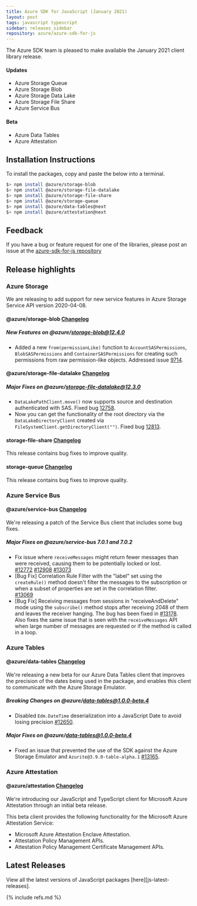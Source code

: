 ```yaml
---
title: Azure SDK for JavaScript (January 2021)
layout: post
tags: javascript typescript
sidebar: releases_sidebar
repository: azure/azure-sdk-for-js
---
```


The Azure SDK team is pleased to make available the January 2021 client library release.

#### Updates

- Azure Storage Queue
- Azure Storage Blob
- Azure Storage Data Lake
- Azure Storage File Share
- Azure Service Bus

#### Beta

- Azure Data Tables
- Azure Attestation

## Installation Instructions

To install the packages, copy and paste the below into a terminal.

```bash
$> npm install @azure/storage-blob
$> npm install @azure/storage-file-datalake
$> npm install @azure/storage-file-share
$> npm install @azure/storage-queue
$> npm install @azure/data-tables@next
$> npm install @azure/attestation@next
```

## Feedback

If you have a bug or feature request for one of the libraries, please post an issue at the [azure-sdk-for-js repository](https://github.com/azure/azure-sdk-for-js/issues)

## Release highlights

### Azure Storage

We are releasing to add support for new service features in Azure Storage Service API version 2020-04-08.

#### @azure/storage-blob [Changelog](https://github.com/Azure/azure-sdk-for-js/blob/master/sdk/storage/storage-blob/CHANGELOG.md)

##### New Features on @azure/storage-blob@12.4.0

- Added a new `from(permissionLike)` function to `AccountSASPermissions`, `BlobSASPermissions` and `ContainerSASPermissions` for creating such permissions from raw permission-like objects. Addressed issue [9714](https://github.com/Azure/azure-sdk-for-js/issues/9714).

#### @azure/storage-file-datalake [Changelog](https://github.com/Azure/azure-sdk-for-js/blob/master/sdk/storage/storage-file-datalake/CHANGELOG.md)

##### Major Fixes on @azure/storage-file-datalake@12.3.0

- `DataLakePathClient.move()` now supports source and destination authenticated with SAS. Fixed bug [12758](https://github.com/Azure/azure-sdk-for-js/issues/12758).
- Now you can get the functionality of the root directory via the `DataLakeDirectoryClient` created via `FileSystemClient.getDirectoryClient("")`. Fixed bug [12813](https://github.com/Azure/azure-sdk-for-js/issues/12813).

#### storage-file-share [Changelog](https://github.com/Azure/azure-sdk-for-js/blob/master/sdk/storage/storage-file-share/CHANGELOG.md)

This release contains bug fixes to improve quality.

#### storage-queue [Changelog](https://github.com/Azure/azure-sdk-for-js/blob/master/sdk/storage/storage-queue/CHANGELOG.md)

This release contains bug fixes to improve quality.

### Azure Service Bus

#### @azure/service-bus [Changelog](https://github.com/Azure/azure-sdk-for-js/blob/master/sdk/servicebus/service-bus/CHANGELOG.md)

We're releasing a patch of the Service Bus client that includes some bug fixes.

##### Major Fixes on @azure/service-bus 7.0.1 and 7.0.2

- Fix issue where `receiveMessages` might return fewer messages than were received, causing them to be potentially locked or lost.  
  [#12772](https://github.com/Azure/azure-sdk-for-js/pull/12772) [#12908](https://github.com/Azure/azure-sdk-for-js/pull/12908) [#13073](https://github.com/Azure/azure-sdk-for-js/pull/13073)
- [Bug Fix] Correlation Rule Filter with the "label" set using the `createRule()` method doesn't filter the messages to the subscription or when a subset of properties are set in the correlation filter.  
  [#13069](https://github.com/Azure/azure-sdk-for-js/pull/13069)
- [Bug Fix] Receiving messages from sessions in "receiveAndDelete" mode using the `subscribe()` method stops after receiving 2048 of them and leaves the receiver hanging. The bug has been fixed in [#13178](https://github.com/Azure/azure-sdk-for-js/pull/13178).  
 Also fixes the same issue that is seen with the `receiveMessages` API when large number of messages are requested or if the method is called in a loop.

### Azure Tables 

#### @azure/data-tables [Changelog](https://github.com/Azure/azure-sdk-for-js/blob/master/sdk/tables/data-tables/CHANGELOG.md)

We're releasing a new beta for our Azure Data Tables client that improves the precision of the dates being used in the package, and enables this client to communicate with the Azure Storage Emulator.

##### Breaking Changes on @azure/data-tables@1.0.0-beta.4

- Disabled `Edm.DateTime` deserialization into a JavaScript Date to avoid losing precision [#12650](https://github.com/Azure/azure-sdk-for-js/pull/12650).

##### Major Fixes on @azure/data-tables@1.0.0-beta.4

- Fixed an issue that prevented the use of the SDK against the Azure Storage Emulator and `Azurite@3.9.0-table-alpha.1`
 [#13165](https://github.com/Azure/azure-sdk-for-js/pull/13165).

### Azure Attestation

#### @azure/attestation [Changelog](https://github.com/Azure/azure-sdk-for-js/blob/master/sdk/attestation/attestation/CHANGELOG.md)

We're introducing our JavaScript and TypeScript client for Microsoft Azure Attestation through an initial beta release.

This beta client provides the following functionality for the Microsoft Azure Attestation Service:

- Microsoft Azure Attestation Enclave Attestation.
- Attestation Policy Management APIs.
- Attestation Policy Management Certificate Management APIs.

## Latest Releases

View all the latest versions of JavaScript packages [here][js-latest-releases].

{% include refs.md %}
